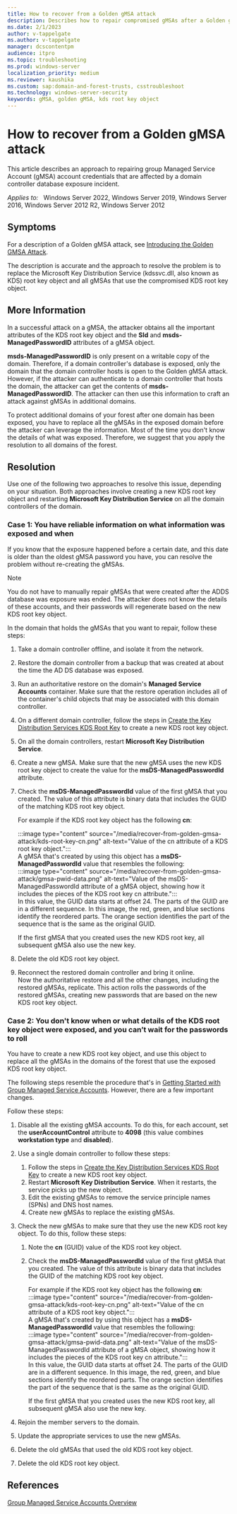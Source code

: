 ```yaml
---
title: How to recover from a Golden gMSA attack
description: Describes how to repair compromised gMSAs after a Golden gMSA attack
ms.date: 2/1/2023
author: v-tappelgate
ms.author: v-tappelgate
manager: dcscontentpm
audience: itpro
ms.topic: troubleshooting
ms.prod: windows-server
localization_priority: medium
ms.reviewer: kaushika
ms.custom: sap:domain-and-forest-trusts, csstroubleshoot
ms.technology: windows-server-security
keywords: gMSA, golden gMSA, kds root key object
---
```


# How to recover from a Golden gMSA attack

This article describes an approach to repairing group Managed Service Account (gMSA) account credentials that are affected by a domain controller database exposure incident.

_Applies to:_ &nbsp; Windows Server 2022, Windows Server 2019, Windows Server 2016, Windows Server 2012 R2, Windows Server 2012

## Symptoms

For a description of a Golden gMSA attack, see [Introducing the Golden GMSA Attack](https://www.semperis.com/blog/golden-gmsa-attack/).

The description is accurate and the approach to resolve the problem is to replace the Microsoft Key Distribution Service (kdssvc.dll, also known as KDS) root key object and all gMSAs that use the compromised KDS root key object.

## More Information

In a successful attack on a gMSA, the attacker obtains all the important attributes of the KDS root key object and the **SId** and **msds-ManagedPasswordID** attributes of a gMSA object.

**msds-ManagedPasswordID** is only present on a writable copy of the domain. Therefore, if a domain controller's database is exposed, only the domain that the domain controller hosts is open to the Golden gMSA attack. However, if the attacker can authenticate to a domain controller that hosts the domain, the attacker can get the contents of **msds-ManagedPasswordID**. The attacker can then use this information to craft an attack against gMSAs in additional domains.

To protect additional domains of your forest after one domain has been exposed, you have to replace all the gMSAs in the exposed domain before the attacker can leverage the information. Most of the time you don't know the details of what was exposed. Therefore, we suggest that you apply the resolution to all domains of the forest.

## Resolution

Use one of the following two approaches to resolve this issue, depending on your situation. Both approaches involve creating a new KDS root key object and restarting **Microsoft Key Distribution Service** on all the domain controllers of the domain.

### Case 1: You have reliable information on what information was exposed and when

If you know that the exposure happened before a certain date, and this date is older than the oldest gMSA password you have, you can resolve the problem without re-creating the gMSAs.

> [!NOTE]  
> You do not have to manually repair gMSAs that were created after the ADDS database was exposure was ended. The attacker does not know the details of these accounts, and their passwords will regenerate based on the new KDS root key object.

In the domain that holds the gMSAs that you want to repair, follow these steps:

1. Take a domain controller offline, and isolate it from the network.
1. Restore the domain controller from a backup that was created at about the time the AD DS database was exposed.
1. Run an authoritative restore on the domain's **Managed Service Accounts** container. Make sure that the restore operation includes all of the container's child objects that may be associated with this domain controller.
1. On a different domain controller, follow the steps in [Create the Key Distribution Services KDS Root Key](/windows-server/security/group-managed-service-accounts/create-the-key-distribution-services-kds-root-key.md) to create a new KDS root key object.
1. On all the domain controllers, restart **Microsoft Key Distribution Service**.
1. Create a new gMSA. Make sure that the new gMSA uses the new KDS root key object to create the value for the **msDS-ManagedPasswordId** attribute.
1. Check the **msDS-ManagedPasswordId** value of the first gMSA that you created. The value of this attribute is binary data that includes the GUID of the matching KDS root key object.  

   For example if the KDS root key object has the following **cn**:  

   :::image type="content" source="/media/recover-from-golden-gmsa-attack/kds-root-key-cn.png" alt-text="Value of the cn attribute of a KDS root key object.":::  
   A gMSA that's created by using this object has a **msDS-ManagedPasswordId** value that resembles the following:  
   :::image type="content" source="/media/recover-from-golden-gmsa-attack/gmsa-pwid-data.png" alt-text="Value of the msDS-ManagedPasswordId attribute of a gMSA object, showing how it includes the pieces of the KDS root key cn attribute.":::  
   In this value, the GUID data starts at offset 24. The parts of the GUID are in a different sequence. In this image, the red, green, and blue sections identify the reordered parts. The orange section identifies the part of the sequence that is the same as the original GUID.

   If the first gMSA that you created uses the new KDS root key, all subsequent gMSA also use the new key.

1. Delete the old KDS root key object.
1. Reconnect the restored domain controller and bring it online.  
   Now the authoritative restore and all the other changes, including the restored gMSAs, replicate. This action rolls the passwords of the restored gMSAs, creating new passwords that are based on the new KDS root key object.

### Case 2: You don't know when or what details of the KDS root key object were exposed, and you can’t wait for the passwords to roll

You have to create a new KDS root key object, and use this object to replace all the gMSAs in the domains of the forest that use the exposed KDS root key object.

The following steps resemble the procedure that's in [Getting Started with Group Managed Service Accounts](/windows-server/security/group-managed-service-accounts/getting-started-with-group-managed-service-accounts.md). However, there are a few important changes.

Follow these steps:

1. Disable all the existing gMSA accounts. To do this, for each account, set the **userAccountControl** attribute to **4098** (this value combines **workstation type** and **disabled**).
1. Use a single domain controller to follow these steps:
   1. Follow the steps in [Create the Key Distribution Services KDS Root Key](/windows-server/security/group-managed-service-accounts/create-the-key-distribution-services-kds-root-key.md) to create a new KDS root key object.
   1. Restart **Microsoft Key Distribution Service**. When it restarts, the service picks up the new object.
   1. Edit the existing gMSAs to remove the service principle names (SPNs) and DNS host names.
   1. Create new gMSAs to replace the existing gMSAs.
1. Check the new gMSAs to make sure that they use the new KDS root key object. To do this, follow these steps:
   1. Note the **cn** (GUID) value of the KDS root key object.
   1. Check the **msDS-ManagedPasswordId** value of the first gMSA that you created. The value of this attribute is binary data that includes the GUID of the matching KDS root key object.  

      For example if the KDS root key object has the following **cn**:  
      :::image type="content" source="/media/recover-from-golden-gmsa-attack/kds-root-key-cn.png" alt-text="Value of the cn attribute of a KDS root key object.":::  
      A gMSA that's created by using this object has a **msDS-ManagedPasswordId** value that resembles the following:  
      :::image type="content" source="/media/recover-from-golden-gmsa-attack/gmsa-pwid-data.png" alt-text="Value of the msDS-ManagedPasswordId attribute of a gMSA object, showing how it includes the pieces of the KDS root key cn attribute.":::  
      In this value, the GUID data starts at offset 24. The parts of the GUID are in a different sequence. In this image, the red, green, and blue sections identify the reordered parts. The orange section identifies the part of the sequence that is the same as the original GUID.

      If the first gMSA that you created uses the new KDS root key, all subsequent gMSA also use the new key.

1. Rejoin the member servers to the domain.
1. Update the appropriate services to use the new gMSAs.
1. Delete the old gMSAs that used the old KDS root key object.
1. Delete the old KDS root key object.

## References

[Group Managed Service Accounts Overview](/windows-server/security/group-managed-service-accounts/group-managed-service-accounts-overview.md)
